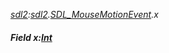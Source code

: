 _[sdl2](../../modules/sdl2/sdl2-module.md):[sdl2](../../modules/sdl2/sdl2-module.md).[SDL\_MouseMotionEvent](../../modules/sdl2/sdl2-sdl_mousemotionevent.md).x_
##### Field x:[Int](../../modules/wonkey/wonkey-types-int.md)
